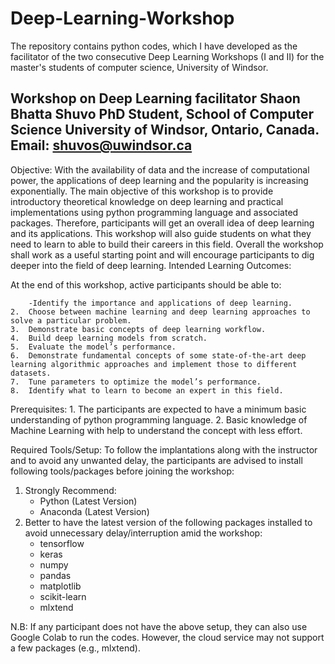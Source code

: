 # Deep-Learning-Workshop
The repository contains python codes, which I have developed as the facilitator of the two consecutive Deep Learning Workshops (I and II) for the master's students of computer science, University of Windsor.

Workshop on Deep Learning
facilitator 
Shaon Bhatta Shuvo
PhD Student, School of Computer Science
University of Windsor, Ontario, Canada.
Email: shuvos@uwindsor.ca
----------------------------------------------------------------------------------------------------
Objective:
With the availability of data and the increase of computational power, the applications of deep learning and the popularity is increasing exponentially. The main objective of this workshop is to provide introductory theoretical knowledge on deep learning and practical implementations using python programming language and associated packages. Therefore, participants will get an overall idea of deep learning and its applications. This workshop will also guide students on what they need to learn to able to build their careers in this field. Overall the workshop shall work as a useful starting point and will encourage participants to dig deeper into the field of deep learning.
Intended Learning Outcomes:

At the end of this workshop, active participants should be able to: 

		-Identify the importance and applications of deep learning. 
	2.	Choose between machine learning and deep learning approaches to solve a particular problem.
	3.	Demonstrate basic concepts of deep learning workflow. 
	4.	Build deep learning models from scratch. 
	5.	Evaluate the model’s performance. 
	6.	Demonstrate fundamental concepts of some state-of-the-art deep learning algorithmic approaches and implement those to different datasets. 
	7.	Tune parameters to optimize the model’s performance. 
	8.	Identify what to learn to become an expert in this field. 
 

Prerequisites:
	1.	The participants are expected to have a minimum basic understanding of python programming language. 
	2.	Basic knowledge of Machine Learning with help to understand the concept with less effort.  

Required Tools/Setup:
To follow the implantations along with the instructor and to avoid any unwanted delay, the participants are advised to install following tools/packages before joining the workshop:
1.	Strongly Recommend: 
	-	Python (Latest Version)
	-	Anaconda (Latest Version)  
2.	Better to have the latest version of the following packages installed to avoid unnecessary delay/interruption amid the workshop: 
	-	tensorflow
	-	keras	
	-	numpy
	-	pandas
	-	matplotlib
	-	scikit-learn
	-	mlxtend

N.B: If any participant does not have the above setup, they can also use Google Colab to run the codes. However, the cloud service may not support a few packages (e.g., mlxtend).

